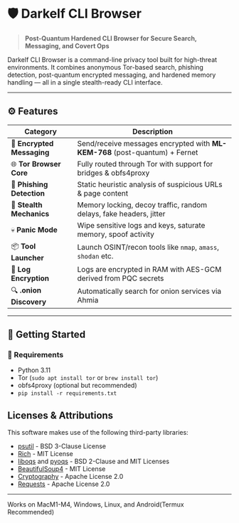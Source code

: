 # 🛡️ Darkelf CLI Browser

> **Post-Quantum Hardened CLI Browser for Secure Search, Messaging, and Covert Ops**

Darkelf CLI Browser is a command-line privacy tool built for high-threat environments. It combines anonymous Tor-based search, phishing detection, post-quantum encrypted messaging, and hardened memory handling — all in a single stealth-ready CLI interface.

---

## ⚙️ Features

| Category         | Description                                                                 |
|------------------|-----------------------------------------------------------------------------|
| 🔐 **Encrypted Messaging** | Send/receive messages encrypted with **ML-KEM-768** (post-quantum) + Fernet |
| 🌐 **Tor Browser Core**    | Fully routed through Tor with support for bridges & obfs4proxy     |
| 🧠 **Phishing Detection**  | Static heuristic analysis of suspicious URLs & page content        |
| 🧬 **Stealth Mechanics**   | Memory locking, decoy traffic, random delays, fake headers, jitter |
| 💀 **Panic Mode**          | Wipe sensitive logs and keys, saturate memory, spoof activity      |
| 📦 **Tool Launcher**       | Launch OSINT/recon tools like `nmap`, `amass`, `shodan` etc.       |
| 🧪 **Log Encryption**      | Logs are encrypted in RAM with AES-GCM derived from PQC secrets    |
| 🔍 **.onion Discovery**    | Automatically search for onion services via Ahmia                 |

---

## 🧩 Getting Started

### 🔧 Requirements

- Python 3.11
- Tor (`sudo apt install tor` or `brew install tor`)
- obfs4proxy (optional but recommended)
- `pip install -r requirements.txt`

## Licenses & Attributions

This software makes use of the following third-party libraries:

- [psutil](https://github.com/giampaolo/psutil) - BSD 3-Clause License
- [Rich](https://github.com/Textualize/rich) - MIT License
- [liboqs](https://github.com/open-quantum-safe/liboqs) and [pyoqs](https://github.com/open-quantum-safe/pyoqs) - BSD 2-Clause and MIT Licenses
- [BeautifulSoup4](https://www.crummy.com/software/BeautifulSoup/) - MIT License
- [Cryptography](https://github.com/pyca/cryptography) - Apache License 2.0
- [Requests](https://requests.readthedocs.io/) - Apache License 2.0

---

Works on MacM1-M4, Windows, Linux, and Android(Termux Recommended)

